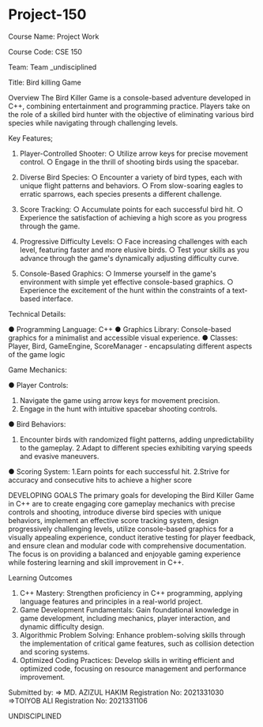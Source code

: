 # Project-150
Course Name: Project Work

Course Code: CSE 150

Team: Team _undisciplined 

Title: Bird killing Game

Overview
The Bird Killer Game is a console-based adventure developed in C++, combining entertainment and programming 
practice. Players take on the role of a skilled bird hunter with the objective of eliminating various bird species while 
navigating through challenging levels.

Key Features;

1. Player-Controlled Shooter:
○ Utilize arrow keys for precise movement control.
○ Engage in the thrill of shooting birds using the spacebar.

2. Diverse Bird Species:
○ Encounter a variety of bird types, each with unique flight patterns and behaviors.
○ From slow-soaring eagles to erratic sparrows, each species presents a different challenge.

3. Score Tracking:
○ Accumulate points for each successful bird hit.
○ Experience the satisfaction of achieving a high score as you progress through the game.

4. Progressive Difficulty Levels:
○ Face increasing challenges with each level, featuring faster and more elusive birds.
○ Test your skills as you advance through the game's dynamically adjusting difficulty curve.

5. Console-Based Graphics:
○ Immerse yourself in the game's environment with simple yet effective console-based graphics.
○ Experience the excitement of the hunt within the constraints of a text-based interface.

Technical Details:

● Programming Language: C++
● Graphics Library: Console-based graphics for a minimalist and accessible visual experience.
● Classes: Player, Bird, GameEngine, ScoreManager - encapsulating different aspects of the game logic

Game Mechanics:

● Player Controls:
1. Navigate the game using arrow keys for movement precision.
2. Engage in the hunt with intuitive spacebar shooting controls.

● Bird Behaviors:
1. Encounter birds with randomized flight patterns, adding unpredictability to the gameplay.
2.Adapt to different species exhibiting varying speeds and evasive maneuvers.

● Scoring System:
1.Earn points for each successful hit.
2.Strive for accuracy and consecutive hits to achieve a higher score

DEVELOPING GOALS
The primary goals for developing the Bird Killer Game in C++ are to create engaging core gameplay mechanics with precise 
controls and shooting, introduce diverse bird species with unique behaviors, implement an effective score tracking system, 
design progressively challenging levels, utilize console-based graphics for a visually appealing experience, conduct iterative 
testing for player feedback, and ensure clean and modular code with comprehensive documentation. The focus is on providing 
a balanced and enjoyable gaming experience while fostering learning and skill improvement in C++.

Learning Outcomes
1. C++ Mastery: Strengthen proficiency in C++ programming, applying language features and principles in a 
real-world project.
2. Game Development Fundamentals: Gain foundational knowledge in game development, including mechanics, 
player interaction, and dynamic difficulty design.
3. Algorithmic Problem Solving: Enhance problem-solving skills through the implementation of critical game 
features, such as collision detection and scoring systems.
4. Optimized Coding Practices: Develop skills in writing efficient and optimized code, focusing on resource 
management and performance improvement.

Submitted by:
=> MD. AZIZUL HAKIM
Registration No: 2021331030
=>TOIYOB ALI
Registration No: 2021331106 

 UNDISCIPLINED
